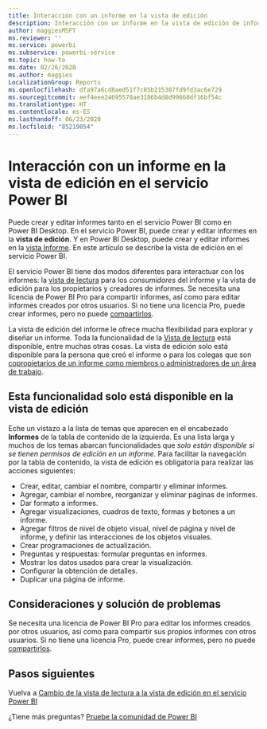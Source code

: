 ```yaml
---
title: Interacción con un informe en la vista de edición
description: Interacción con un informe en la vista de edición de informe en el servicio Power BI
author: maggiesMSFT
ms.reviewer: ''
ms.service: powerbi
ms.subservice: powerbi-service
ms.topic: how-to
ms.date: 02/26/2020
ms.author: maggies
LocalizationGroup: Reports
ms.openlocfilehash: dfa97a6cd8aed51f7c85b215307fd9fd3ac6e729
ms.sourcegitcommit: eef4eee24695570ae3186b4d8d99660df16bf54c
ms.translationtype: HT
ms.contentlocale: es-ES
ms.lasthandoff: 06/23/2020
ms.locfileid: "85219054"
---
```

# <a name="interact-with-a-report-in-editing-view-in-the-power-bi-service"></a>Interacción con un informe en la vista de edición en el servicio Power BI
Puede crear y editar informes tanto en el servicio Power BI como en Power BI Desktop. En el servicio Power BI, puede crear y editar informes en la **vista de edición**. Y en Power BI Desktop, puede crear y editar informes en la [vista Informe](desktop-report-view.md). En este artículo se describe la vista de edición en el servicio Power BI. 

El servicio Power BI tiene dos modos diferentes para interactuar con los informes: la [vista de lectura](../consumer/end-user-reading-view.md) para los *consumidores* del informe y la vista de edición para los propietarios y creadores de informes.  Se necesita una licencia de Power BI Pro para compartir informes, así como para editar informes creados por otros usuarios. Si no tiene una licencia Pro, puede crear informes, pero no puede [compartirlos](../collaborate-share/service-share-reports.md).    

La vista de edición del informe le ofrece mucha flexibilidad para explorar y diseñar un informe. Toda la funcionalidad de la [Vista de lectura](../consumer/end-user-reading-view.md) está disponible, entre muchas otras cosas. La vista de edición solo está disponible para la persona que creó el informe o para los colegas que son [copropietarios de un informe como miembros o administradores de un área de trabajo](../collaborate-share/service-create-distribute-apps.md).

## <a name="functionality-only-available-in-editing-view"></a>Esta funcionalidad solo está disponible en la vista de edición
Eche un vistazo a la lista de temas que aparecen en el encabezado **Informes** de la tabla de contenido de la izquierda. Es una lista larga y muchos de los temas abarcan funcionalidades que *solo están disponible si se tienen permisos de edición en un informe*.  Para facilitar la navegación por la tabla de contenido, la vista de edición es obligatoria para realizar las acciones siguientes:

* Crear, editar, cambiar el nombre, compartir y eliminar informes.
* Agregar, cambiar el nombre, reorganizar y eliminar páginas de informes.
* Dar formato a informes.
* Agregar visualizaciones, cuadros de texto, formas y botones a un informe.
* Agregar filtros de nivel de objeto visual, nivel de página y nivel de informe, y definir las interacciones de los objetos visuales.
* Crear programaciones de actualización.
* Preguntas y respuestas: formular preguntas en informes.
* Mostrar los datos usados para crear la visualización. 
* Configurar la obtención de detalles.
* Duplicar una página de informe.

## <a name="considerations-and-troubleshooting"></a>Consideraciones y solución de problemas
Se necesita una licencia de Power BI Pro para editar los informes creados por otros usuarios, así como para compartir sus propios informes con otros usuarios.  Si no tiene una licencia Pro, puede crear informes, pero no puede [compartirlos](../collaborate-share/service-share-reports.md).


## <a name="next-steps"></a>Pasos siguientes
Vuelva a [Cambio de la vista de lectura a la vista de edición en el servicio Power BI](../consumer/end-user-reading-view.md)

¿Tiene más preguntas? [Pruebe la comunidad de Power BI](https://community.powerbi.com/)
